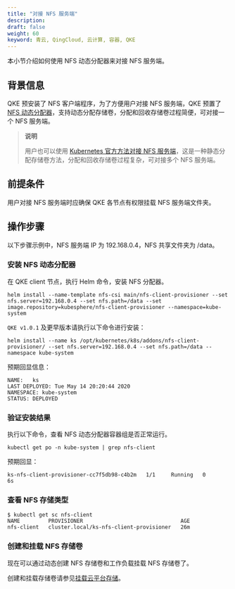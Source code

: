 ```yaml
---
title: "对接 NFS 服务端"
description: 
draft: false
weight: 60
keyword: 青云, QingCloud, 云计算, 容器, QKE
---
```


本小节介绍如何使用 NFS 动态分配器来对接 NFS 服务端。

## 背景信息

QKE 预安装了 NFS 客户端程序，为了方便用户对接 NFS 服务端，QKE 预置了 [NFS 动态分配器](https://github.com/helm/charts/tree/master/stable/nfs-client-provisioner)，支持动态分配存储卷，分配和回收存储卷过程简便，可对接一个 NFS 服务端。

> **说明**
>
> 用户也可以使用 [Kubernetes 官方方法对接 NFS 服务端](https://kubernetes.io/docs/concepts/storage/volumes/#nfs)，这是一种静态分配存储卷方法，分配和回收存储卷过程复杂，可对接多个 NFS 服务端。

## 前提条件

用户对接 NFS 服务端时应确保 QKE 各节点有权限挂载 NFS 服务端文件夹。

## 操作步骤

以下步骤示例中，NFS 服务端 IP 为 192.168.0.4，NFS 共享文件夹为 /data。

### 安装 NFS 动态分配器

在 QKE client 节点，执行 Helm 命令，安装 NFS 分配器。

```
helm install --name-template nfs-csi main/nfs-client-provisioner --set nfs.server=192.168.0.4 --set nfs.path=/data --set image.repository=kubesphere/nfs-client-provisioner --namespace=kube-system
```

`QKE v1.0.1` 及更早版本请执行以下命令进行安装：

```
helm install --name ks /opt/kubernetes/k8s/addons/nfs-client-provisioner/ --set nfs.server=192.168.0.4 --set nfs.path=/data --namespace kube-system
```

预期回显信息：

```
NAME:   ks
LAST DEPLOYED: Tue May 14 20:20:44 2020
NAMESPACE: kube-system
STATUS: DEPLOYED
```

### 验证安装结果

执行以下命令，查看 NFS 动态分配器容器组是否正常运行。

```
kubectl get po -n kube-system | grep nfs-client
```

预期回显：

```
ks-nfs-client-provisioner-cc7f5db98-c4b2m   1/1     Running   0          6s
```

### 查看 NFS 存储类型

```
$ kubectl get sc nfs-client
NAME         PROVISIONER                               AGE
nfs-client   cluster.local/ks-nfs-client-provisioner   26m
```

### 创建和挂载 NFS 存储卷

现在可以通过动态创建 NFS 存储卷和工作负载挂载 NFS 存储卷了。

创建和挂载存储卷请参见[挂载云平台存储](../ks/mount_storage/)。
